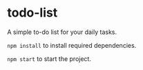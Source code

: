 # todo-list
A simple to-do list for your daily tasks.

<code>npm install</code> to install required dependencies.

<code>npm start</code> to start the project.

